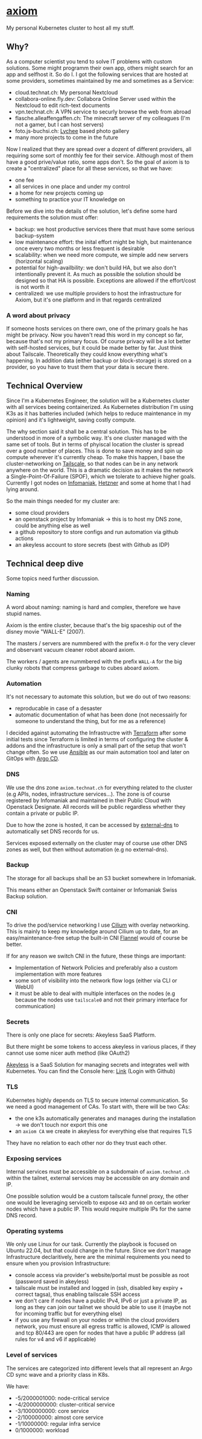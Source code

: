 # [axiom](https://pixar.fandom.com/wiki/Axiom)

My personal Kubernetes cluster to host all my stuff.

## Why?

As a computer scientist you tend to solve IT problems with custom solutions. Some might programm their own app, others might search for an app and selfhost it. So do I. I got the following services that are hosted at some providers, sometimes maintained by me and sometimes as a Service:

- cloud.technat.ch: My personal Nextcloud
- collabora-online.fly.dev: Collabora Online Server used within the Nextcloud to edit rich-text documents
- vpn.technat.ch: A VPN service to securly browse the web from abroad
- flasche.alleaffengaffen.ch: The minecraft server of my colleagues (I'm not a gamer, but I can host servers)
- foto.js-buchsi.ch: [Lychee](https://lycheeorg.github.io/) based photo gallery
- many more projects to come in the future

Now I realized that they are spread over a dozent of different providers, all requiring some sort of monthly fee for their service. Although most of them have a good prive/value ratio, some apps don't. So the goal of axiom is to create a "centralized" place for all these services, so that we have:
- one fee
- all services in one place and under my control
- a home for new projects coming up
- something to practice your IT knowledge on

Before we dive into the details of the solution, let's define some hard requirements the solution must offer:

- backup: we host productive services there that must have some serious backup-system
- low maintenance effort: the inital effort might be high, but maintenance once every two months or less frequent is desirable
- scalability: when we need more compute, we simple add new servers (horizontal scaling)
- potential for high-availbility: we don't build HA, but we also don't intentionally prevent it. As much as possible the solution should be designed so that HA is possible. Exceptions are allowed if the effort/cost is not worth it
- centralized: we use multiple providers to host the infrastructure for Axiom, but it's one platform and in that regards centralized

### A word about privacy

If someone hosts services on there own, one of the primary goals he has might be privacy. Now you haven't read this word in my concept so far, because that's not my primary focus. Of course privacy will be a lot better with self-hosted services, but it could be made better by far. Just think about Tailscale. Theoretically they could know everything what's happening. In addition data (either backup or block-storage) is stored on a provider, so you have to trust them that your data is secure there.

## Technical Overview

Since I'm a Kubernetes Engineer, the solution will be a Kubernetes cluster with all services beeing containerized. As Kubernetes distribution I'm using K3s as it has batteries included (which helps to reduce maintenance in my opinion) and it's lightweight, saving costly compute.

The why section said it shall be a central solution. This has to be understood in more of a symbolic way. It's one cluster managed with the same set of tools. But in terms of phyiscal location the cluster is spread over a good number of places. This is done to save money and spin up compute wherever it's currently cheap. To make this happen, I base the cluster-networking on [Tailscale](https://tailscale.com), so that nodes can be in any network anywhere on the world. This is a dramatic decision as it makes the network a Single-Point-Of-Failure (SPOF), which we tolerate to achieve higher goals. Currently I got nodes on [Infomaniak](https://infomaniak.com), [Hetzner](https://hetzner.de) and some at home that I had lying around.

So the main things needed for my cluster are:
- some cloud providers
- an openstack project by Infomaniak -> this is to host my DNS zone, could be anything else as well
- a github repository to store configs and run automation via github actions
- an akeyless account to store secrets (best with Github as IDP)

## Technical deep dive

Some topics need further discussion.

### Naming

A word about naming: naming is hard and complex, therefore we have stupid names.

Axiom is the entire cluster, because that's the big spaceship out of the disney movie "WALL-E" (2007).

The masters / servers are nummbered with the prefix `M-O` for the very clever and observant vacuum cleaner robot aboard axiom.

The workers / agents are nummbered with the prefix `WALL-A` for the big clunky robots that compress garbage to cubes aboard axiom.

### Automation

It's not necessary to automate this solution, but we do out of two reasons:
- reproducable in case of a desaster
- automatic documentation of what has been done (not necessairly for someone to understand the thing, but for me as a reference)

I decided against automating the Infrastructre with [Terraform](https://www.terraform.io/) after some initial tests since Terraform is limited in terms of configuring the cluster & addons and the infrastructure is only a small part of the setup that won't change often. So we use [Ansible](https://www.ansible.com/) as our main automation tool and later on GitOps with [Argo CD](https://argo-cd.readthedocs.io/en/stable/).

### DNS

We use the dns zone `axiom.technat.ch` for everything related to the cluster (e.g APIs, nodes, infrastructure services...). The zone is of course registered by Infomaniak and maintained in their Public Cloud with Openstack Designate. All records will be public regardless whether they contain a private or public IP.

Due to how the zone is hosted, it can be accessed by [external-dns](https://github.com/kubernetes-sigs/external-dns) to automatically set DNS records for us.

Services exposed externally on the cluster may of course use other DNS zones as well, but then without automation (e.g no external-dns).

### Backup

The storage for all backups shall be an S3 bucket somewhere in Infomaniak.

This means either an Openstack Swift container or Infomaniak Swiss Backup solution.

### CNI

To drive the pod/service networking I use [Cilium](https://cilium.io) with overlay networking. This is mainly to keep my knowledge around Cilium up to date, for an easy/maintenance-free setup the built-in CNI [Flannel](https://github.com/flannel-io/flannel) would of course be better.

If for any reason we switch CNI in the future, these things are important:
- Implementation of Network Policies and preferably also a custom implementation with more features
- some sort of visibility into the network flow logs (either via CLI or WebUI)
- it must be able to deal with multiple interfaces on the nodes (e.g because the nodes use `tailscale0` and not their primary interface for communication)

### Secrets

There is only one place for secrets: Akeyless SaaS Platform.

But there might be some tokens to access akeyless in various places, if they cannot use some nicer auth method (like OAuth2)

[Akeyless](https://akeyless.io) is a SaaS Solution for managing secrets and integrates well with Kubernetes. You can find the Console here: [Link](https://console.akeyless.io) (Login with Github)

### TLS

Kubernetes highly depends on TLS to secure internal communication. So we need a good management of CAs. To start with, there will be two CAs:

- the one k3s automatically generates and manages during the installation -> we don't touch nor export this one
- an `axiom CA` we create in akeyless for everything else that requires TLS

They have no relation to each other nor do they trust each other.

### Exposing services

Internal services must be accessible on a subdomain of `axiom.technat.ch` within the tailnet, external services may be accessible on any domain and IP.

One possible solution would be a custom tailscale funnel proxy, the other one would be leveraging servicelb to expose `443` and `80` on certain worker nodes which have a public IP. This would require multiple IPs for the same DNS record.

### Operating systems

We only use Linux for our task. Currently the playbook is focused on Ubuntu 22.04, but that could change in the future. Since we don't manage Infrastructure declaritively, here are the minimal requirements you need to ensure when you provision Infrastructure:
- console access via provider's website/portal must be possible as root (password saved in akeyless)
- tailscale must be installed and logged in (ssh, disabled key expiry + correct tagsa), thus enabling tailscale SSH access
- we don't care if nodes have a public IPv4, IPv6 or just a private IP, as long as they can join our tailnet we should be able to use it (maybe not for incoming traffic but for everything else)
- if you use any firewall on your nodes or within the cloud providers network, you must ensure all egress traffic is allowed, ICMP is allowed and tcp 80/443 are open for nodes that have a public IP address (all rules for v4 and v6 if applicable)

### Level of services

The services are categorized into different levels that all represent an Argo CD sync wave and a priority class in K8s.

We have:
- -5/2000001000: node-critical service
- -4/2000000000: cluster-critical service
- -3/1000000000: core service
- -2/100000000: almost core service 
- -1/10000000: regular infra service 
- 0/1000000: workload


